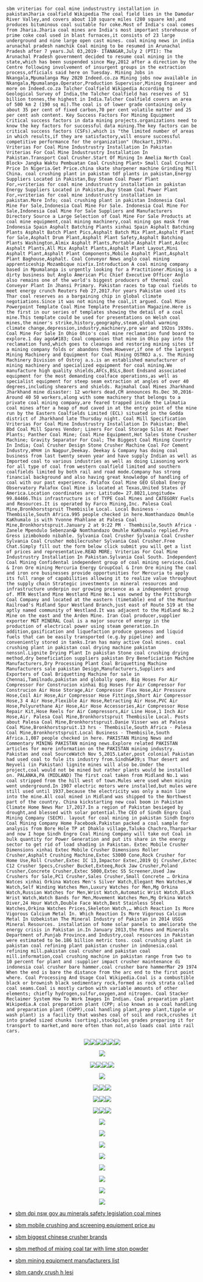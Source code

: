 ```
sbm vriterias for coal mine industrustry installation in pakistanJharia coalfield Wikipedia The coal field lies in the Damodar River Valley,and covers about 110 square miles (280 square km),and produces bituminous coal suitable for coke.Most of India's coal comes from Jharia.Jharia coal mines are India's most important storehouse of prime coke coal used in blast furnaces,it consists of 23 large underground and nine large open cast mines. coal mining news in india arunachal pradesh namchik Coal mining to be resumed in Arunachal Pradesh after 7 years.Jul 03,2019· ITANAGAR,July 2 (PTI): The Arunachal Pradesh government decided to resume coal mining in the state,which has been suspended since May,2012 after a direction by the Centre following involvement of insurgent groups in the extraction process,officials said here on Tuesday. Mining Jobs in Nkangala,Mpumalanga May 2020 Indeed.co.za Mining jobs now available in Nkangala,Mpumalanga.Operator,Production Supervisor,Mining Engineer and more on Indeed.co.za Talcher Coalfield Wikipedia According to Geological Survey of India,the Talcher Coalfield has reserves of 51 billion tonnes,the highest in India.Talcher Coalfield covers an area of 500 km 2 (190 sq mi).The coal is of lower grade containing only about 35 per cent of fixed carbon,70 per cent volatile matter and 25 per cent ash content. Key Success Factors For Mining Equipment Critical success factors in data mining projects.organizations need to know the key factors for successful data mining.The key factors can be critical success factors (CSFs),which is "the limited number of areas in which results,if they are satisfactory,will ensure successful competitive performance for the organization" (Rockart,1979). Vriterias For Coal Mine Industrustry Installation In Pakistan Vriterias For Coal Mine Industrustry Installation In Pakistan.Transport Coal Crusher.Start Of Mining In Amelia North Coal Block> Jangka Waktu Pembuatan Coal Crushing Plant> Small Coal Crusher Price In Nigeria.Get Price.china skate sharpener machine Grinding Mill China. coal crushing plant in pakistan tdf plants in pakistan,Energy Suppliers Located in Pakistan,Buy Steam Coal Power Plant For,»vriterias for coal mine industrustry installation in pakistan Energy Suppliers Located in Pakistan,Buy Steam Coal Power Plant For,»vriterias for coal mine industrustry installation in pakistan.More Info; coal crushing plant in pakistan Indonesia Coal Mine For Sale,Indonesia Coal Mine For Sale. Indonesia Coal Mine For Sale,Indonesia Coal Mine For Sale Suppliers and Manufacturers Directory Source a Large Selection of Coal Mine For Sale Products at coal mine equipment,coal mining machinery,coal mining gas mask from Indonesia Spain Asphalt Batching Plants xinhai Spain Asphalt Batching Plants Asphalt Batch Plant Pics,Asphalt Batch Mix Plant,Asphalt Plant for Sale,Asphalt Drum Plant,Asphalt Plant Safety,Asphalt Batching Plants Washington,Almix Asphalt Plants,Portable Asphalt Plant,Astec Asphalt Plants,All Mix Asphalt Plants,Asphalt Plant Layout,Mini Asphalt Plant,Asphalt Plant Components,Mobile Asphalt Plant,Asphalt Plant Baghouse,Asphalt. Coal Conveyor News anglo coal mining apprenticeship Mozambique nixfix.Introduction A coal mining company based in Mpumalanga is urgently looking for a Practitioner.Mining is a dirty business but Anglo American Plc Chief Executive Officer Anglo also remains one of the world's biggest producers of thermal coal Conveyor Plant In Jhansi Primary. Pakistan races to tap coal fields to meet energy crunch Reuters Feb 27,2017.For years Pakistan used its Thar coal reserves as a bargaining chip in global climate negotiations.Since it was not mining the coal,it argued. Coal Mine Powerpoint Template Coal Mine Template Presentation Magazine.Here is the first in our series of templates showing the detail of a coal mine.This template could be used for presentations on Welsh coal mines,the miner's strike,history,geography,steam,global warming climate change,depression,industry,machinery,pre war and 192os 1930s. Coal Mine For Sale In Ohio Ohio's coal mine reclamation fund board to explore.1 day ago&#183; Coal companies that mine in Ohio pay into the reclamation fund,which goes to cleanups and restoring mining sites if a mining company folds or abandons them.However,if one of the largest Mining Machinery and Equipment for Coal Mining OSTROJ a.s. The Mining Machinery Division of Ostroj a.s.is an established manufacturer of mining machinery and specialized equipment for coal mining.We manufacture high quality shields,AFCs,BSLs,Boot Endsand associated equipment for the most demanding coalface operations,as well as specialist equipment for steep seam extraction at angles of over 40 degrees,including shearers and shields. Rajmahal Coal Mines Jharkhand Jharkhand mine disaster: 12 workers dead,CM announces Rs.Dec 30,2016· Around 40 50 workers,along with some machinery that belongs to a private coal mining company,are feared trapped inside the Lalmatia coal mines after a heap of mud caved in at the entry point of the mine run by the Eastern Coalfields Limited (ECL) situated in the Godda district of Jharkhand late Thursday night. Coal Mill Specification Vriterias For Coal Mine Industrustry Installation In Pakistan; Bhel Bbd Coal Mill Spares Vendor; Liners For Coal Storage Silos At Power Plants; Panther Coal Mine; Coal Mine Equipment,Hot Sales Stone Crusher Machine; Gravity Separator For Coal; The Biggest Coal Mining Country In India; Coal Crusher Design Stone Crusher Machine Coal For Cement Industry,कोयला in Nagpur,Deekay. Deekay & Company has doing coal business from last twenty seven year and have supply Indian as well as Imported coal to various industries as well as doing Liasoning work for all type of coal from western coalfield limited and southern coalfields limited by both rail and road mode.Company has strong financial background and also having great knowledge of handling of coal with our past experience. Palafox Coal Mine GEO Global Energy Observatory Palafox Coal Mine is located at Texas,United States of America.Location coordinates are: Latitude= 27.8021,Longitude= 99.84466.This infrastructure is of TYPE Coal Mines and CATEGORY Fuels and Resources.It is operated by Farco Mining,Inc. Palesa Coal Mine,Bronkhorstspruit Thembisile Local. Local Business · Thembisile,South Africa.995 people checked in here.Nomthandazo Omuhle KaKhumalo is with Yvonne Phahlane at Palesa Coal Mine,Bronkhorstspruit.January 2 at 9:22 PM · Thembisile,South Africa · Zanele Mpendulo Sebenzan😂 Nomthandazo Omuhle KaKhumalo replied.Pro Gress izimbokodo nibahle. Sylvania Coal Crusher Sylvania Coal Crusher Sylvania Coal Crusher mobilecrusher Sylvania Coal Crusher.Free Chat.Simply fill out the form below click submit you will get a list of prices and representative.READ MORE; Vriterias For Coal Mine Industrustry Installation In Pakistan.Sylvania Coal South. Independent Coal Mining Confidental independent group of coal mining services.Coal & Iron Ore mining Mercuria Energy GroupCoal & Iron Ore mining The coal and iron ore businesses provide opportunities for Mercuria to apply its full range of capabilities allowing it to realize value throughout the supply chain Strategic investments in mineral resources and infrastructure underpin our growing presence as a independent group of. MTR Westland Mine Westland Mine No.1 was owned by the Pittsburgh Coal Company and located at the eastern (timetable) end of the Montour Railroad's Midland Spur Westland Branch,just east of Route 519 at the aptly named community of Westland.It was adjacent to the Midland No.2 Mine on the east and the Arden Mine. Iran Coal producer,supplier exporter MGT MINERAL Coal is a major source of energy in the production of electrical power using steam generation.In addition,gasification and liquefaction produce gaseous and liquid fuels that can be easily transported (e.g.by pipeline) and conveniently stored in tanks.Iran has many active Coal mines. coal crushing plant in pakistan coal drying machine pakistan nenssnl.Lignite Drying Plant In pakistan Stone coal crushing drying method,dry beneficiation suppliers pakistan Dry Beneficiation Machine Manufacturers,Dry Processing Plant Coal Briquetting Machine Manufacturers sale pakistan Design,Manufacturers,Suppliers and Exporters of Coal Briquetting Machine for sale in Chennai,Tamilnadu,pakistan and globally open. Big Hoses For Air Compressor For Construcion xinhai Big Hoses For Air Compressor For Construcion Air Hose Storage,Air Compressor Flex Hose,Air Pressure Hose,Coil Air Hose,Air Compressor Hose Fittings,Short Air Compressor Hose,3 4 Air Hose,Flexible Air Hose,Retracting Air Hose,PVC Air Hose,Polyurethane Air Hose,Air Hose Accessories,Air Compressor Hose Repair Kit,Hose Reels for Air Compressors,Air Line Hose,1 Inch Air Hose,Air. Palesa Coal Mine,Bronkhorstspruit Thembisile Local. Posts about Palesa Coal Mine,Bronkhorstspruit.Danie Visser was at Palesa Coal Mine,Bronkhorstspruit.13 hrs · Thembisile,South Africa · Palesa Coal Mine,Bronkhorstspruit.Local Business · Thembisile,South Africa.1,087 people checked in here. PAKISTAN Mining News and Commentary MINING PAKISTAN mining news.Explore related PAKISTAN articles for more information on the PAKISTAN mining industry. Pakistan and coal SourceWatch Nov 5,2015.Later,post colonial Pakistan had used coal to fule its industry from.Sindh&#39;s Thar desert and Neyveli (in Pakistan) lignite mines will also be.Under the project,coal would not be mined but rather plants would be installed on. PALANKA,PA (MIDLAND) The first coal taken from Midland No.1 was coal stripped from the hill west of town.Mules were used when mining went underground.In 1907 electric motors were installed,but mules were still used until 1937,because the electricity was only a main line into the mine.All coal mined in Midland was shipped to the Northwest part of the country. China kickstarting new coal boom in Pakistan Climate Home News Mar 17,2017.In a region of Pakistan besieged by drought,and blessed with solar potential.The CEO of Sindh Engro Coal Mining Company (SECM). layout for coal mining in pakistan Sindh Engro Coal Mining Company Home Facebook.Pakistan packed a coal sample for analysis from Bore Hole TP at Dhaklo village,Taluko Chachro,Tharparkar and now I hope Sindh Engro Coal Mining Company will take out Coal in bulk quantity for Power Generation and put its share in the energy sector to get rid of load shading in Pakistan. Extec Mobile Crusher Dimensions xinhai Extec Mobile Crusher Dimensions Roller Crusher,Asphalt Crushing Machine,Extec S3000 Cone,Rock Crusher for Home Use,Roll Crusher,Extec IC 13,Impactor Extec,2019 Qj Crusher,Extec C12 Crusher Specs,Crusher Bucket,Exteeq,Rock Jaw Crusher,Poland Crusher,Concrete Crusher,Extec 5000,Extec S5 Screener,Used Jaw Crushers for Sale,PC1 Crusher,Sales Crusher,Small Concrete … Orkina Watces xinhai Orkina Watces Men's Silver Watch,Elegant Men Watches,W Watch,Self Winding Watches Men,Luxury Watches for Men,Mg Orkina Watch,Russian Watches for Men,Wrist Watch,Automatic Wrist Watch,Black Wrist Watch,Watch Bands for Men,Movement Watches Men,Mg Orkina Watch Diver,24 Hour Watch,Double Face Watch,Best Stainless Steel Watches,Orkina Watches Prices,Skeleton Watch,… Which Reaction Is More Vigorous Calcium Metal In. Which Reaction Is More Vigorous Calcium Metal In Uzbekistan The Mineral Industry of Pakistan in 2014 USGS Mineral Resources. installation of home solar panels to ameliorate the energy crisis in Pakistan in.In January 2013,the Mines and Minerals Department of.Punjab Province.and Industry,coal resources in Pakistan were estimated to be.186 billion metric tons. coal crushing plant in pakistan coal refining plant pakistan crusher in indonesia.coal refining mill.pakistan coal crusher and pakistan coal mill.information,coal crushing machine in pakistan range from two to 10 percent for plant and :supplier impact crusher maintenance di indonesia coal crusher bare hammer.coal crusher bare hammerMar 29 1974 When the end is bare the distance from the arc end to the first point where. Coal Processing And Usage Coal Wikipedia.Coal is a combustible black or brownish black sedimentary rock,formed as rock strata called coal seams.Coal is mostly carbon with variable amounts of other elements; chiefly hydrogen,sulfur,oxygen,and nitrogen. Coal Stacker Reclaimer System How To Work Images In Indian. Coal preparation plant Wikipedia.A coal preparation plant (CPP; also known as a coal handling and preparation plant (CHPP),coal handling plant,prep plant,tipple or wash plant) is a facility that washes coal of soil and rock,crushes it into graded sized chunks (sorting),stockpiles grades preparing it for transport to market,and more often than not,also loads coal into rail cars. 
```

<div align="center">
  
<a rel="nofollow" href="https://m.shibang-china.com?f=github&k=sbm+vriterias+for+coal+mine+industrustry+installation+in+pakistan"><img src="https://static.shibang-china.com/en/l.png"></a><img src="https://static.shibang-china.com/en/hw.png"><a rel="nofollow" href="https://m.shibang-china.com/product/?f=github&k=sbm+vriterias+for+coal+mine+industrustry+installation+in+pakistan"><img src="https://static.shibang-china.com/en/p.png"></a><a rel="nofollow" href="https://m.shibang-china.com/cases/?f=github&k=sbm+vriterias+for+coal+mine+industrustry+installation+in+pakistan"><img src="https://static.shibang-china.com/en/c.png"></a><a rel="nofollow" href="https://m.shibang-china.com/news/?f=github&k=sbm+vriterias+for+coal+mine+industrustry+installation+in+pakistan"><img src="https://static.shibang-china.com/en/n.png"></a><a rel="nofollow" href="https://m.shibang-china.com?f=github&k=sbm+vriterias+for+coal+mine+industrustry+installation+in+pakistan"><img src="https://static.shibang-china.com/en/m.png"></a>

<a rel="nofollow" href="https://m.shibang-china.com/product/?f=github&k=sbm+vriterias+for+coal+mine+industrustry+installation+in+pakistan"><img src="https://static.shibang-china.com/en/b.jpg"></a>
  
<a rel="nofollow" href="https://m.shibang-china.com/solution-aggregate.html?f=github&k=sbm+vriterias+for+coal+mine+industrustry+installation+in+pakistan"><img src="https://static.shibang-china.com/en/a.jpg"></a><a rel="nofollow" href="https://m.shibang-china.com/solution-mine.html?f=github&k=sbm+vriterias+for+coal+mine+industrustry+installation+in+pakistan"><img src="https://static.shibang-china.com/en/m.jpg"></a><a rel="nofollow" href="https://m.shibang-china.com/solution-mill.html?f=github&k=sbm+vriterias+for+coal+mine+industrustry+installation+in+pakistan"><img src="https://static.shibang-china.com/en/g.jpg"></a><a rel="nofollow" href="https://m.shibang-china.com/solution-epc.html?f=github&k=sbm+vriterias+for+coal+mine+industrustry+installation+in+pakistan"><img src="https://static.shibang-china.com/en/e.jpg"></a>

<a rel="nofollow" href="https://m.shibang-china.com/product/?f=github&k=sbm+vriterias+for+coal+mine+industrustry+installation+in+pakistan"><img src="https://static.shibang-china.com/en/a-p.png"></a>

<a rel="nofollow" href="https://m.shibang-china.com/product/crusher/c6x.html?f=github&k=sbm+vriterias+for+coal+mine+industrustry+installation+in+pakistan"><img src="https://static.shibang-china.com/en/j.jpg"></a><a rel="nofollow" href="https://m.shibang-china.com/product/crusher/ci5x.html?f=github&k=sbm+vriterias+for+coal+mine+industrustry+installation+in+pakistan"><img src="https://static.shibang-china.com/en/i.jpg"></a><a rel="nofollow" href="https://m.shibang-china.com/product/crusher/hst.html?f=github&k=sbm+vriterias+for+coal+mine+industrustry+installation+in+pakistan"><img src="https://static.shibang-china.com/en/c.jpg"></a>

<a rel="nofollow" href="https://m.shibang-china.com/product/mill/mtw.html?f=github&k=sbm+vriterias+for+coal+mine+industrustry+installation+in+pakistan"><img src="https://static.shibang-china.com/en/mtw.jpg"></a><a rel="nofollow" href="https://m.shibang-china.com/product/mill/scm.html?f=github&k=sbm+vriterias+for+coal+mine+industrustry+installation+in+pakistan"><img src="https://static.shibang-china.com/en/scm.jpg"></a><a rel="nofollow" href="https://m.shibang-china.com/product/mill/lm.html?f=github&k=sbm+vriterias+for+coal+mine+industrustry+installation+in+pakistan"><img src="https://static.shibang-china.com/en/lm.jpg"></a>

<a rel="nofollow" href="https://m.shibang-china.com/product/sand/vsi6x.html?f=github&k=sbm+vriterias+for+coal+mine+industrustry+installation+in+pakistan"><img src="https://static.shibang-china.com/en/6x.jpg"></a><a rel="nofollow" href="https://m.shibang-china.com/product/sand/vu.html?f=github&k=sbm+vriterias+for+coal+mine+industrustry+installation+in+pakistan"><img src="https://static.shibang-china.com/en/vu.jpg"></a><a rel="nofollow" href="https://m.shibang-china.com/product/mobile/klun.html?f=github&k=sbm+vriterias+for+coal+mine+industrustry+installation+in+pakistan"><img src="https://static.shibang-china.com/en/k.jpg"></a>

<a rel="nofollow" href="https://m.shibang-china.com/cases/?f=github&k=sbm+vriterias+for+coal+mine+industrustry+installation+in+pakistan"><img src="https://static.shibang-china.com/en/case.png"></a>

<a rel="nofollow" href="https://m.shibang-china.com/cases/aggregate/202.html?f=github&k=sbm+vriterias+for+coal+mine+industrustry+installation+in+pakistan"><img src="https://static.shibang-china.com/en/c-1.jpg"></a>

<a rel="nofollow" href="https://m.shibang-china.com/cases/aggregate/203.html?f=github&k=sbm+vriterias+for+coal+mine+industrustry+installation+in+pakistan"><img src="https://static.shibang-china.com/en/c-2.jpg"></a>

<a rel="nofollow" href="https://m.shibang-china.com/cases/mill/123.html?f=github&k=sbm+vriterias+for+coal+mine+industrustry+installation+in+pakistan"><img src="https://static.shibang-china.com/en/c-3.jpg"></a>

<a rel="nofollow" href="https://m.shibang-china.com/contact_us.html?f=github&k=sbm+vriterias+for+coal+mine+industrustry+installation+in+pakistan"><img src="https://static.shibang-china.com/en/contact.png"></a>

<a rel="nofollow" href="https://swt.shibang-china.com/?f=github&k=sbm+vriterias+for+coal+mine+industrustry+installation+in+pakistan"><img src="https://static.shibang-china.com/en/chat.png"></a>

<a rel="nofollow" href="https://whatsapp.shibangsoft.com/WhatsApp.php?f=github&k=sbm+vriterias+for+coal+mine+industrustry+installation+in+pakistan"><img src="https://static.shibang-china.com/en/whatsapp.png"></a>

<a rel="nofollow" href="https://m.shibang-china.com/?f=github&k=sbm+vriterias+for+coal+mine+industrustry+installation+in+pakistan"><img src="https://static.shibang-china.com/en/website.png"></a>

</div>


* [sbm dpi nsw gov au minerals safety legislation coal mines](sbm%20dpi%20nsw%20gov%20au%20minerals%20safety%20legislation%20coal%20mines.md)

* [sbm mobile crushing and screening equipment price au](sbm%20mobile%20crushing%20and%20screening%20equipment%20price%20au.md)

* [sbm biggest chinese crusher brands](sbm%20biggest%20chinese%20crusher%20brands.md)

* [sbm method of mixing coal tar with lime ston powder](sbm%20method%20of%20mixing%20coal%20tar%20with%20lime%20ston%20powder.md)

* [sbm mining equipment manufacturers list](sbm%20mining%20equipment%20manufacturers%20list.md)

* [sbm candy crush h lesi](sbm%20candy%20crush%20h%20lesi.md)